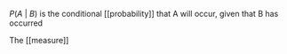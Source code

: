 $P(A\ |\ B)$ is the conditional [[probability]] that A will occur, given that B has occurred

The [[measure]]